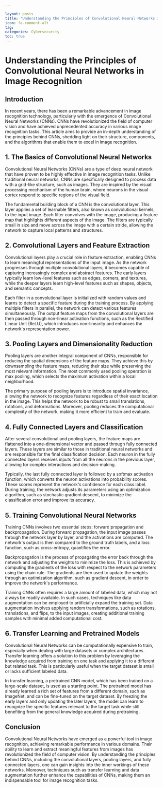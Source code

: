 ```yaml
---

layout: posts
title: "Understanding the Principles of Convolutional Neural Networks in Image Recognition"
icon: fa-comment-alt
tag:      
categories: Cybersecurity
toc: true
---
```




# Understanding the Principles of Convolutional Neural Networks in Image Recognition

## Introduction

In recent years, there has been a remarkable advancement in image recognition technology, particularly with the emergence of Convolutional Neural Networks (CNNs). CNNs have revolutionized the field of computer vision and have achieved unprecedented accuracy in various image recognition tasks. This article aims to provide an in-depth understanding of the principles behind CNNs, shedding light on their structure, components, and the algorithms that enable them to excel in image recognition.

## 1. The Basics of Convolutional Neural Networks

Convolutional Neural Networks (CNNs) are a type of deep neural network that have proven to be highly effective in image recognition tasks. Unlike traditional neural networks, CNNs are specifically designed to process data with a grid-like structure, such as images. They are inspired by the visual processing mechanism of the human brain, where neurons in the visual cortex respond to specific regions of the visual field.

The fundamental building block of a CNN is the convolutional layer. This layer applies a set of learnable filters, also known as convolutional kernels, to the input image. Each filter convolves with the image, producing a feature map that highlights different aspects of the image. The filters are typically small in size and move across the image with a certain stride, allowing the network to capture local patterns and structures.

## 2. Convolutional Layers and Feature Extraction

Convolutional layers play a crucial role in feature extraction, enabling CNNs to learn meaningful representations of the input image. As the network progresses through multiple convolutional layers, it becomes capable of capturing increasingly complex and abstract features. The early layers typically learn low-level features such as edges, corners, and textures, while the deeper layers learn high-level features such as shapes, objects, and semantic concepts.

Each filter in a convolutional layer is initialized with random values and learns to detect a specific feature during the training process. By applying multiple filters in parallel, the network can detect various features simultaneously. The output feature maps from the convolutional layers are then passed through non-linear activation functions, such as the Rectified Linear Unit (ReLU), which introduces non-linearity and enhances the network's representation power.

## 3. Pooling Layers and Dimensionality Reduction

Pooling layers are another integral component of CNNs, responsible for reducing the spatial dimensions of the feature maps. They achieve this by downsampling the feature maps, reducing their size while preserving the most relevant information. The most commonly used pooling operation is max pooling, which selects the maximum activation within a local neighborhood.

The primary purpose of pooling layers is to introduce spatial invariance, allowing the network to recognize features regardless of their exact location in the image. This helps the network to be robust to small translations, rotations, and deformations. Moreover, pooling reduces the computational complexity of the network, making it more efficient to train and evaluate.

## 4. Fully Connected Layers and Classification

After several convolutional and pooling layers, the feature maps are flattened into a one-dimensional vector and passed through fully connected layers. These layers are similar to those in traditional neural networks and are responsible for the final classification decision. Each neuron in the fully connected layers receives inputs from all the neurons in the previous layer, allowing for complex interactions and decision-making.

Typically, the last fully connected layer is followed by a softmax activation function, which converts the neuron activations into probability scores. These scores represent the network's confidence for each class label. During training, the network adjusts its parameters using an optimization algorithm, such as stochastic gradient descent, to minimize the classification error and improve its accuracy.

## 5. Training Convolutional Neural Networks

Training CNNs involves two essential steps: forward propagation and backpropagation. During forward propagation, the input image passes through the network layer by layer, and the activations are computed. The network's output is then compared to the ground truth labels, and a loss function, such as cross-entropy, quantifies the error.

Backpropagation is the process of propagating the error back through the network and adjusting the weights to minimize the loss. This is achieved by computing the gradients of the loss with respect to the network parameters using the chain rule. The gradients are then used to update the weights through an optimization algorithm, such as gradient descent, in order to improve the network's performance.

Training CNNs often requires a large amount of labeled data, which may not always be readily available. In such cases, techniques like data augmentation can be employed to artificially expand the training set. Data augmentation involves applying random transformations, such as rotations, translations, and flips, to the input images, creating additional training samples with minimal added computational cost.

## 6. Transfer Learning and Pretrained Models

Convolutional Neural Networks can be computationally expensive to train, especially when dealing with large datasets or complex architectures. Transfer learning offers a solution to this problem by leveraging the knowledge acquired from training on one task and applying it to a different but related task. This is particularly useful when the target dataset is small or lacks sufficient labeled data.

In transfer learning, a pretrained CNN model, which has been trained on a large-scale dataset, is used as a starting point. The pretrained model has already learned a rich set of features from a different domain, such as ImageNet, and can be fine-tuned on the target dataset. By freezing the early layers and only updating the later layers, the model can learn to recognize the specific features relevant to the target task while still benefiting from the general knowledge acquired during pretraining.

## Conclusion

Convolutional Neural Networks have emerged as a powerful tool in image recognition, achieving remarkable performance in various domains. Their ability to learn and extract meaningful features from images has revolutionized the field of computer vision. By understanding the principles behind CNNs, including the convolutional layers, pooling layers, and fully connected layers, one can gain insights into the inner workings of these networks. Moreover, techniques such as transfer learning and data augmentation further enhance the capabilities of CNNs, making them an indispensable tool for image recognition tasks.